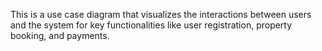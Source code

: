 This is a use case diagram that visualizes the interactions between users and the system for key functionalities like user registration, property booking, and payments.